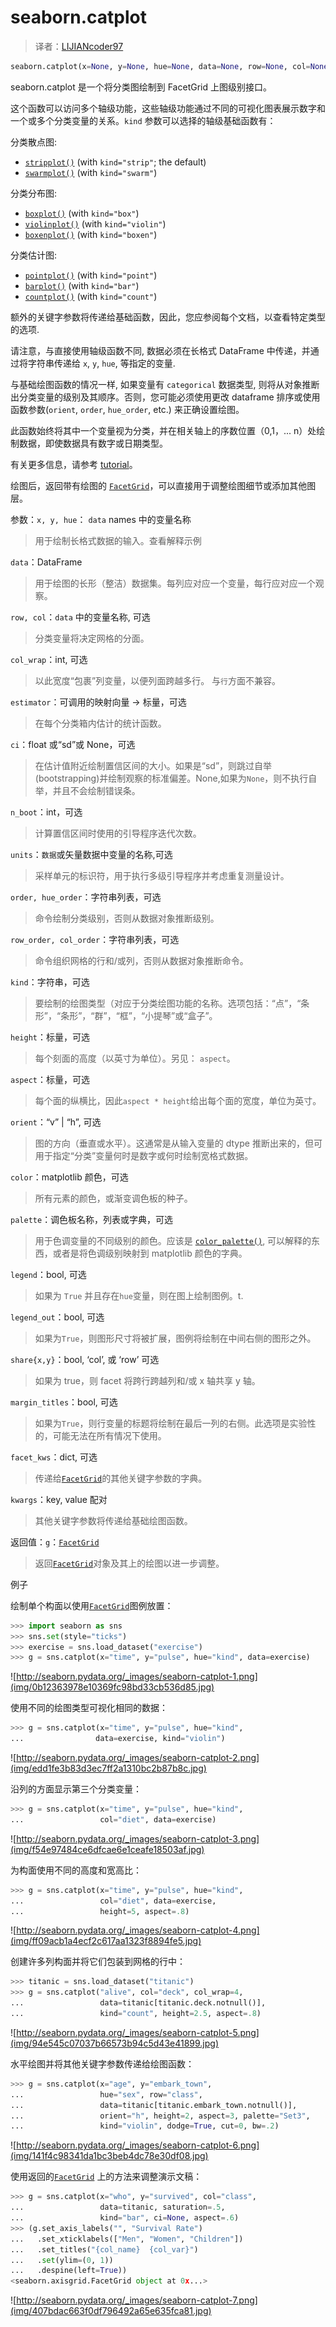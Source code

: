 # seaborn.catplot

> 译者：[LIJIANcoder97](https://github.com/LIJIANcoder97)

```py
seaborn.catplot(x=None, y=None, hue=None, data=None, row=None, col=None, col_wrap=None, estimator=<function mean>, ci=95, n_boot=1000, units=None, order=None, hue_order=None, row_order=None, col_order=None, kind='strip', height=5, aspect=1, orient=None, color=None, palette=None, legend=True, legend_out=True, sharex=True, sharey=True, margin_titles=False, facet_kws=None, **kwargs)
```

seaborn.catplot 是一个将分类图绘制到 FacetGrid 上图级别接口。

这个函数可以访问多个轴级功能，这些轴级功能通过不同的可视化图表展示数字和一个或多个分类变量的关系。`kind` 参数可以选择的轴级基础函数有：

分类散点图:

*   [`stripplot()`](seaborn.stripplot.html#seaborn.stripplot "seaborn.stripplot") (with `kind="strip"`; the default)
*   [`swarmplot()`](seaborn.swarmplot.html#seaborn.swarmplot "seaborn.swarmplot") (with `kind="swarm"`)

分类分布图:

*   [`boxplot()`](seaborn.boxplot.html#seaborn.boxplot "seaborn.boxplot") (with `kind="box"`)
*   [`violinplot()`](seaborn.violinplot.html#seaborn.violinplot "seaborn.violinplot") (with `kind="violin"`)
*   [`boxenplot()`](seaborn.boxenplot.html#seaborn.boxenplot "seaborn.boxenplot") (with `kind="boxen"`)

分类估计图:

*   [`pointplot()`](seaborn.pointplot.html#seaborn.pointplot "seaborn.pointplot") (with `kind="point"`)
*   [`barplot()`](seaborn.barplot.html#seaborn.barplot "seaborn.barplot") (with `kind="bar"`)
*   [`countplot()`](seaborn.countplot.html#seaborn.countplot "seaborn.countplot") (with `kind="count"`)

额外的关键字参数将传递给基础函数，因此，您应参阅每个文档，以查看特定类型的选项.

请注意，与直接使用轴级函数不同, 数据必须在长格式 DataFrame 中传递，并通过将字符串传递给 `x`, `y`, `hue`, 等指定的变量.

与基础绘图函数的情况一样, 如果变量有 `categorical` 数据类型, 则将从对象推断出分类变量的级别及其顺序。否则，您可能必须使用更改 dataframe 排序或使用函数参数(`orient`, `order`, `hue_order`, etc.) 来正确设置绘图。

此函数始终将其中一个变量视为分类，并在相关轴上的序数位置（0,1，... n）处绘制数据，即使数据具有数字或日期类型。

有关更多信息，请参考 [tutorial](http://seaborn.pydata.org/tutorial/categorical.html#categorical-tutorial)。

绘图后，返回带有绘图的 [`FacetGrid`](seaborn.FacetGrid.html#seaborn.FacetGrid "seaborn.FacetGrid")，可以直接用于调整绘图细节或添加其他图层。

参数：`x, y, hue`： `data` names 中的变量名称

> 用于绘制长格式数据的输入。查看解释示例

`data`：DataFrame

> 用于绘图的长形（整洁）数据集。每列应对应一个变量，每行应对应一个观察。

`row, col`：`data` 中的变量名称, 可选

> 分类变量将决定网格的分面。

`col_wrap`：int, 可选

> 以此宽度“包裹”列变量，以便列面跨越多行。 与`行`方面不兼容。

`estimator`：可调用的映射向量 -&gt; 标量，可选

> 在每个分类箱内估计的统计函数。

`ci`：float 或“sd”或 None，可选

> 在估计值附近绘制置信区间的大小。如果是“sd”，则跳过自举(bootstrapping)并绘制观察的标准偏差。None,如果为`None`，则不执行自举，并且不会绘制错误条。

`n_boot`：int，可选

> 计算置信区间时使用的引导程序迭代次数。

`units`：`数据`或矢量数据中变量的名称,可选

>采样单元的标识符，用于执行多级引导程序并考虑重复测量设计。

`order, hue_order`：字符串列表，可选

> 命令绘制分类级别，否则从数据对象推断级别。

`row_order, col_order`：字符串列表，可选

>命令组织网格的行和/或列，否则从数据对象推断命令。

`kind`：字符串，可选

>要绘制的绘图类型（对应于分类绘图功能的名称。选项包括：“点”，“条形”，“条形”，“群”，“框”，“小提琴”或“盒子”。

`height`：标量，可选

> 每个刻面的高度（以英寸为单位）。另见： `aspect`。

`aspect`：标量，可选

> 每个面的纵横比，因此`aspect * height`给出每个面的宽度，单位为英寸。

`orient`：“v” &#124; “h”, 可选

> 图的方向（垂直或水平）。这通常是从输入变量的 dtype 推断出来的，但可用于指定“分类”变量何时是数字或何时绘制宽格式数据。

`color`：matplotlib 颜色，可选

> 所有元素的颜色，或渐变调色板的种子。

`palette`：调色板名称，列表或字典，可选

> 用于色调变量的不同级别的颜色。应该是 [`color_palette()`](seaborn.color_palette.html#seaborn.color_palette "seaborn.color_palette"), 可以解释的东西，或者是将色调级别映射到 matplotlib 颜色的字典。

`legend`：bool, 可选

>  如果为 `True` 并且存在`hue`变量，则在图上绘制图例。t.

`legend_out`：bool, 可选

>  如果为`True`，则图形尺寸将被扩展，图例将绘制在中间右侧的图形之外。


`share{x,y}`：bool, ‘col’, 或 ‘row’ 可选

> 如果为 true，则 facet 将跨行跨越列和/或 x 轴共享 y 轴。

`margin_titles`：bool, 可选

> 如果为`True`，则行变量的标题将绘制在最后一列的右侧。此选项是实验性的，可能无法在所有情况下使用。

`facet_kws`：dict, 可选

> 传递给[`FacetGrid`](seaborn.FacetGrid.html#seaborn.FacetGrid "seaborn.FacetGrid")的其他关键字参数的字典。

`kwargs`：key, value 配对

> 其他关键字参数将传递给基础绘图函数。


返回值：`g`：[`FacetGrid`](seaborn.FacetGrid.html#seaborn.FacetGrid "seaborn.FacetGrid")

> 返回[`FacetGrid`](seaborn.FacetGrid.html#seaborn.FacetGrid "seaborn.FacetGrid")对象及其上的绘图以进一步调整。



例子

绘制单个构面以使用[`FacetGrid`](seaborn.FacetGrid.html#seaborn.FacetGrid "seaborn.FacetGrid")图例放置：

```py
>>> import seaborn as sns
>>> sns.set(style="ticks")
>>> exercise = sns.load_dataset("exercise")
>>> g = sns.catplot(x="time", y="pulse", hue="kind", data=exercise)

```

![http://seaborn.pydata.org/_images/seaborn-catplot-1.png](img/0b12363978e10369fc98bd33cb536d85.jpg)

使用不同的绘图类型可视化相同的数据：

```py
>>> g = sns.catplot(x="time", y="pulse", hue="kind",
...                data=exercise, kind="violin")

```

![http://seaborn.pydata.org/_images/seaborn-catplot-2.png](img/edd1fe3b83d3ec7ff2a1310bc2b87b8c.jpg)

沿列的方面显示第三个分类变量：

```py
>>> g = sns.catplot(x="time", y="pulse", hue="kind",
...                 col="diet", data=exercise)

```

![http://seaborn.pydata.org/_images/seaborn-catplot-3.png](img/f54e97484ce6dfcae6e1ceafe18503af.jpg)

为构面使用不同的高度和宽高比：

```py
>>> g = sns.catplot(x="time", y="pulse", hue="kind",
...                 col="diet", data=exercise,
...                 height=5, aspect=.8)

```

![http://seaborn.pydata.org/_images/seaborn-catplot-4.png](img/ff09acb1a4ecf2c617aa1323f8894fe5.jpg)

创建许多列构面并将它们包装到网格的行中：

```py
>>> titanic = sns.load_dataset("titanic")
>>> g = sns.catplot("alive", col="deck", col_wrap=4,
...                 data=titanic[titanic.deck.notnull()],
...                 kind="count", height=2.5, aspect=.8)

```

![http://seaborn.pydata.org/_images/seaborn-catplot-5.png](img/94e545c07037b66573b94c5d43e41899.jpg)

水平绘图并将其他关键字参数传递给绘图函数：

```py
>>> g = sns.catplot(x="age", y="embark_town",
...                 hue="sex", row="class",
...                 data=titanic[titanic.embark_town.notnull()],
...                 orient="h", height=2, aspect=3, palette="Set3",
...                 kind="violin", dodge=True, cut=0, bw=.2)

```

![http://seaborn.pydata.org/_images/seaborn-catplot-6.png](img/141f4c98341da1bc3beb4dc78e30df08.jpg)

 使用返回的[`FacetGrid`](seaborn.FacetGrid.html#seaborn.FacetGrid "seaborn.FacetGrid") 上的方法来调整演示文稿：

```py
>>> g = sns.catplot(x="who", y="survived", col="class",
...                 data=titanic, saturation=.5,
...                 kind="bar", ci=None, aspect=.6)
>>> (g.set_axis_labels("", "Survival Rate")
...   .set_xticklabels(["Men", "Women", "Children"])
...   .set_titles("{col_name}  {col_var}")
...   .set(ylim=(0, 1))
...   .despine(left=True))  
<seaborn.axisgrid.FacetGrid object at 0x...>

```

![http://seaborn.pydata.org/_images/seaborn-catplot-7.png](img/407bdac663f0df796492a65e635fca81.jpg)
